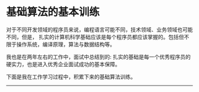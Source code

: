 # 基础算法的基本训练
对于不同开发领域的程序员来说，编程语言可能不同，技术领域、业务领域也可能不同，但是，
扎实的计算机科学基础应该是每个程序员都应该掌握的。包括但不限于操作系统，编译原理，算法与数据结构等。

我也是在两年左右的工作中，面试中总结到的: 扎实的基础是每一个优秀程序员的硬实力，也是进入优秀企业面试成功的基本保障。

下面是我在工作学习过程中，积累下来的基础算法训练。

---